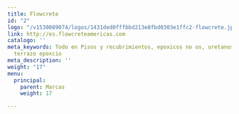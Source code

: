 ```yaml
---
title: Flowcrete
id: "2"
logo: "/v1530089074/logos/1431ded0fffbbd213e8fbd0303e1ffc2-flowcrete.jpg"
link: http://es.flowcreteamericas.com
catalogo: ''
meta_keywords: Todo en Pisos y recubrimientos, epoxicos no os, uretanos cementicios,
  terrazo epoxcio
meta_description: ''
weight: "17"
menu:
  principal:
    parent: Marcas
    weight: 17

---
```

